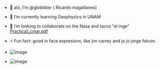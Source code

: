 - 👋 alo, I’m @globbber ( Ricardo magallanes)
- 🌱 I’m currently learning Geophysics in UNAM
- 💞️ I’m looking to collaborate on the Nasa and tacos "el inge" 
[Practica1_cmar.pdf](https://github.com/user-attachments/files/16733909/Practica1_cmar.pdf)

- ⚡ Fun fact: good in face expresions, like jim carrey and jo jo jorge falcon. 
- ![image](https://github.com/user-attachments/assets/b746f3d1-fb27-4da2-b6c1-74b56eb8555f)
- ![image](https://github.com/user-attachments/assets/bc964f77-f768-4598-9307-8e8e61fbbedb)



<!---
globbber/globbber is a ✨ special ✨ repository because its `README.md` (this file) appears on your GitHub profile.
You can click the Preview link to take a look at your changes.
--->
